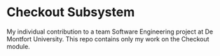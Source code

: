 # Checkout Subsystem

My individual contribution to a team Software Engineering project at De Montfort University.
This repo contains only my work on the Checkout module.
